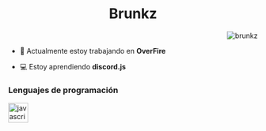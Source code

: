 <h1 align="center"> Brunkz</h1>
<p align="right"><img src="https://komarev.com/ghpvc/?username=brunkz&label=Visitas%20al%20perfil&color=0e75b6&style=flat" alt="brunkz" /> </p>

- 🔭 Actualmente estoy trabajando en **OverFire**

- 💻 Estoy aprendiendo **discord.js**

<p align="left">
</p>

<h3 align="left">Lenguajes de programación</h3>
<p align="left"> <a href="https://discord.js.org/" target="_blank" rel="noreferrer"> <img src="https://discord.js.org/static/djs_logo.png" alt="javascript" width="40" height="40"/> </a></p>
